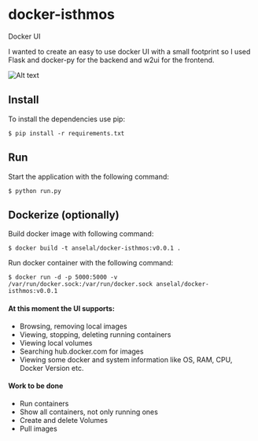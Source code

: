 # docker-isthmos
Docker UI

I wanted to create an easy to use docker UI with a small footprint so I used
Flask and docker-py for the backend and w2ui for the frontend.

![Alt text](/screenshots/ "Docker-Isthmos Screenshots")

## Install

To install the dependencies use pip:
```
$ pip install -r requirements.txt
```

## Run

Start the application with the following command:
```
$ python run.py
```

## Dockerize (optionally)
Build docker image with following command:
```
$ docker build -t anselal/docker-isthmos:v0.0.1 .
```

Run docker container with the following command:
```
$ docker run -d -p 5000:5000 -v /var/run/docker.sock:/var/run/docker.sock anselal/docker-isthmos:v0.0.1
```


#### At this moment the UI supports:
* Browsing, removing local images
* Viewing, stopping, deleting running containers
* Viewing local volumes
* Searching hub.docker.com for images
* Viewing some docker and system information like OS, RAM, CPU, Docker Version etc.

#### Work to be done
* Run containers
* Show all containers, not only running ones
* Create and delete Volumes
* Pull images
